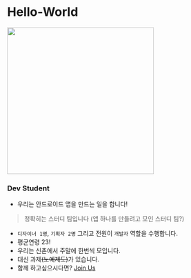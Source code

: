 # Hello-World

<img src="https://camo.githubusercontent.com/95c4f369b7087c769ee2bf25a471b0a07cf5ee58/687474703a2f2f7777772e6e687063772e636f6d2f75706c6f61642f2532354543253235413025323539432532354542253235414125323541392d2532354543253235393725323538362532354543253235394425323538432d315f3130303331353034343832382e706e67" width="340" />

### Dev Student

- 우리는 안드로이드 앱을 만드는 일을 합니다!

 > 정확히는 스터디 팀입니다 (앱 하나를 만들려고 모인 스터디 팀?)
- `디자이너 1명`, `기획자 2명` 그리고 전원이 `개발자` 역할을 수행합니다.
- 평균연령 23!
- 우리는 신촌에서 주말에 한번씩 모입니다.
- 대신 과제~~(노예제도)~~가 있습니다.
- 함께 하고싶으시다면? [Join Us](https://docs.google.com/forms/d/1VXeZzSYo9yKGS-M5rNC1g90G24bXOm_BV3mfbsmIe7Y/edit?usp=drive_web)
